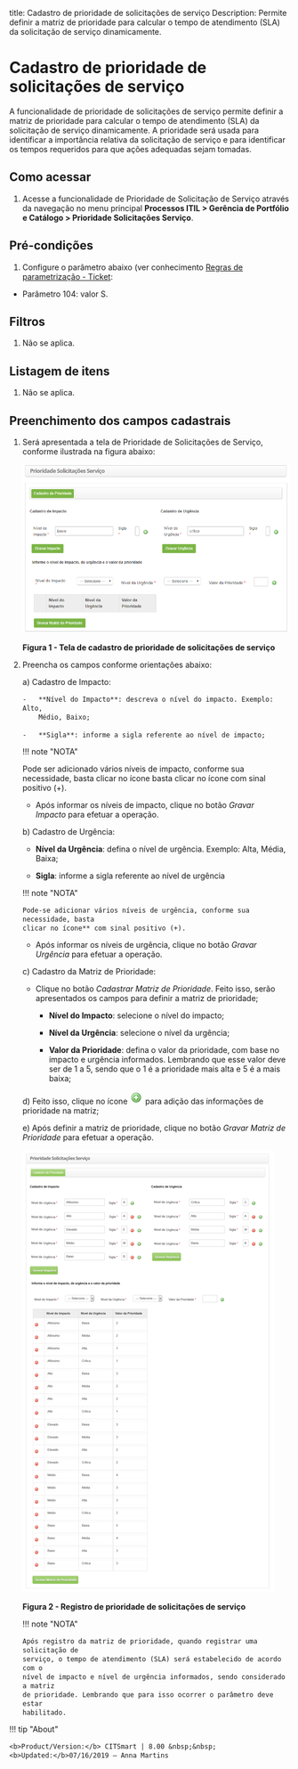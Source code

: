 title: Cadastro de prioridade de solicitações de serviço
Description: Permite definir a matriz de prioridade para calcular o tempo de
atendimento (SLA) da solicitação de serviço dinamicamente.

# Cadastro de prioridade de solicitações de serviço

A funcionalidade de prioridade de solicitações de serviço permite definir a
matriz de prioridade para calcular o tempo de atendimento (SLA) da solicitação
de serviço dinamicamente. A prioridade será usada para identificar a importância
relativa da solicitação de serviço e para identificar os tempos requeridos para
que ações adequadas sejam tomadas.

Como acessar
------------

1.  Acesse a funcionalidade de Prioridade de Solicitação de Serviço através
    da navegação no menu principal **Processos ITIL > Gerência de Portfólio e
    Catálogo > Prioridade Solicitações Serviço**.

Pré-condições
-------------

1.  Configure o parâmetro abaixo (ver conhecimento [Regras de parametrização -
    Ticket]():

-   Parâmetro 104: valor S.

Filtros
-------

1.  Não se aplica.

Listagem de itens
-----------------

1.  Não se aplica.

Preenchimento dos campos cadastrais
-----------------------------------

1.  Será apresentada a tela de Prioridade de Solicitações de Serviço, conforme
    ilustrada na figura abaixo:

    ![Criar](images/priority-1.png)

    **Figura 1 - Tela de cadastro de prioridade de solicitações de serviço**

1.  Preencha os campos conforme orientações abaixo:

    a) Cadastro de Impacto:

        -   **Nível do Impacto**: descreva o nível do impacto. Exemplo: Alto,
            Médio, Baixo;

        -   **Sigla**: informe a sigla referente ao nível de impacto;

    !!! note "NOTA"

       Pode ser adicionado vários níveis de impacto, conforme sua necessidade,
       basta clicar no ícone basta clicar no ícone com sinal positivo (+). 

    -   Após informar os níveis de impacto, clique no botão *Gravar Impacto* para
    efetuar a operação.

    b)  Cadastro de Urgência:

    -   **Nível da Urgência**: defina o nível de urgência. Exemplo: Alta, Média,
        Baixa;

    -   **Sigla**: informe a sigla referente ao nível de urgência

    !!! note "NOTA"

        Pode-se adicionar vários níveis de urgência, conforme sua necessidade, basta
        clicar no ícone** com sinal positivo (+).

    -   Após informar os níveis de urgência, clique no botão *Gravar Urgência* para
    efetuar a operação.

    c)  Cadastro da Matriz de Prioridade:

    -   Clique no botão *Cadastrar Matriz de Prioridade*. Feito isso, serão
        apresentados os campos para definir a matriz de prioridade;

        -   **Nível do Impacto**: selecione o nível do impacto;

        -   **Nível da Urgência**: selecione o nível da urgência;

        -   **Valor da Prioridade**: defina o valor da prioridade, com base no
            impacto e urgência informados. Lembrando que esse valor deve ser de
            1 a 5, sendo que o 1 é a prioridade mais alta e 5 é a mais baixa;

     d)  Feito isso, clique no ícone ![Criar](images/priority-2.png) para adição das informações de prioridade na
    matriz;

     e)  Após definir a matriz de prioridade, clique no botão *Gravar Matriz de
    Prioridade* para efetuar a operação.

    ![Criar](images/priority-3.png)

    **Figura 2 - Registro de prioridade de solicitações de serviço**

    !!! note "NOTA"

        Após registro da matriz de prioridade, quando registrar uma solicitação de
        serviço, o tempo de atendimento (SLA) será estabelecido de acordo com o
        nível de impacto e nível de urgência informados, sendo considerado a matriz
        de prioridade. Lembrando que para isso ocorrer o parâmetro deve estar
        habilitado.
        
 !!! tip "About"

    <b>Product/Version:</b> CITSmart | 8.00 &nbsp;&nbsp;
    <b>Updated:</b>07/16/2019 – Anna Martins
       
